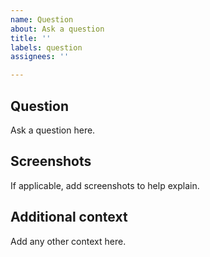 ```yaml
---
name: Question
about: Ask a question
title: ''
labels: question
assignees: ''

---
```


## Question
Ask a question here.

## Screenshots
If applicable, add screenshots to help explain.

## Additional context
Add any other context here.
